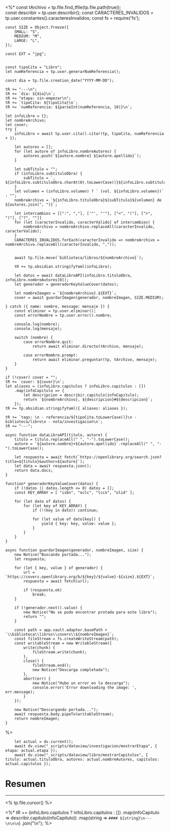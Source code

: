 <%* 
	const tArchivo = tp.file.find_tfile(tp.file.path(true));	
	const describir = tp.user.describir();
	const CARACTERES_INVALIDOS = tp.user.constantes().caracteresInvalidos;
	const fs = require('fs');

	const SIZE = Object.freeze({
		SMALL: "S",
		MEDIUM: "M",
		LARGE: "L",
	});

	const EXT = "jpg";


	const tipoCita = "Libro";
	let numReferencia = tp.user.generarNumReferencia();
	
	const dia = tp.file.creation_date("YYYY-MM-DD");
	
	tR += "---\n"; 
	tR += `dia: ${dia}\n`;
	tR += "etapa: sin-empezar\n";
	tR += `tipoCita: ${tipoCita}\n`;
	tR += `numReferencia: ${parseInt(numReferencia, 10)}\n`;

	let infoLibro = {};
	let nombreArchivo;
	let cover;
	try {
        infoLibro = await tp.user.cita().citar(tp, tipoCita, numReferencia + 1);

		let autores = [];
		for (let autore of infoLibro.nombreAutores) {
			autores.push(`${autore.nombre} ${autore.apellido}`);
		}
		
		let subTitulo = "";
		if (infoLibro.subtituloObra) {
			subTitulo = `, ${infoLibro.subtituloObra.charAt(0).toLowerCase()}${infoLibro.subtituloObra.slice(1)}`;
		}
		let volumen = (infoLibro.volumen) ? ` (vol. ${infoLibro.volumen})` : "";
		nombreArchivo = `${infoLibro.tituloObra}${subTitulo}${volumen} de ${autores.join(", ")}`;

		let intercambios = [[":", ","], ['"', "'"], ["<", "("], [">", ")"], ["?", ""]]
		for (let [caracterInvalido, caracterValido] of intercambios) {
			nombreArchivo = nombreArchivo.replaceAll(caracterInvalido, caracterValido);
		}
		CARACTERES_INVALIDOS.forEach(caracterInvalido => nombreArchivo = nombreArchivo.replaceAll(caracterInvalido, ","));

        
        await tp.file.move(`biblioteca/libros/${nombreArchivo}`);

		tR += tp.obsidian.stringifyYaml(infoLibro);

		let datos = await dataLibroAPI(infoLibro.tituloObra, infoLibro.nombreAutores[0]);
		let generador = generadorKeyValueCover(datos);

		let nombreImagen = `${nombreArchivo}.${EXT}`;
		cover = await guardarImagen(generador, nombreImagen, SIZE.MEDIUM);	

	} catch ({ name: nombre, message: mensaje }) {
		const eliminar = tp.user.eliminar();
		const errorNombre = tp.user.error().nombre;

		console.log(nombre);
		console.log(mensaje);

        switch (nombre) {
            case errorNombre.quit:
                return await eliminar.directo(tArchivo, mensaje);
                
            case errorNombre.prompt:
                return await eliminar.preguntar(tp, tArchivo, mensaje);
        }
	}

	if (!cover) cover = "";
	tR += `cover: ${cover}\n`;
	let aliases = (infoLibro.capitulos ? infoLibro.capitulos : [])
		.map(infoCapitulo => {
			let descripcion = describir.capitulo(infoCapitulo);
			return `${nombreArchivo}, ${descripcion}#${descripcion}`;
		});
	tR += tp.obsidian.stringifyYaml({ aliases: aliases });

	tR += `tags: \n - referencia/${tipoCita.toLowerCase()}\n - biblioteca/libro\n - nota/investigacion\n`;
	tR += "---";

	async function dataLibroAPI(titulo, autore) {
		titulo = titulo.replaceAll(" ", "-").toLowerCase();
		autore = `${autore.nombre}+${autore.apellido}`.replaceAll(" ", "-").toLowerCase();

		let respuesta = await fetch(`https://openlibrary.org/search.json?title=${titulo}&author=${autore}`);
		let data = await respuesta.json();
		return data.docs;
	}

	function* generadorKeyValueCover(datos) {
		if (!datos || datos.length <= 0) datos = [];
		const KEY_ARRAY = [ "isbn", "oclc", "lccn", "olid" ];

		for (let dato of datos) {
			for (let key of KEY_ARRAY) {
				if (!(key in dato)) continue;

				for (let value of dato[key]) {
					yield { key: key, value: value };
				}
			}
		}
	}

	async function guardarImagen(generador, nombreImagen, size) {
		new Notice("Buscando portada...");
		let respuesta;		

		for (let { key, value } of generador) {
			url = `https://covers.openlibrary.org/b/${key}/${value}-${size}.${EXT}`;
			respuesta = await fetch(url);

			if (respuesta.ok)
				break;
		}

		if (!generador.next().value) {
			new Notice("No se pudo encontrar protada para este libro");
			return "";
		}

		const path = app.vault.adapter.basePath + `\\biblioteca\\libros\\covers\\${nombreImagen}`;
		const fileStream = fs.createWriteStream(path);		
		const writableStream = new WritableStream({
			write(chunk) {
				fileStream.write(chunk);
			},
			close() {
				fileStream.end();
				new Notice("Descarga completada");
			},
			abort(err) {
				new Notice("Hubo un error en la descarga");
				console.error('Error downloading the image: ', err.message);
			}
		});
		
		new Notice("Descargando portada...");
		await respuesta.body.pipeTo(writableStream);
		return nombreImagen;
	}
%>
```dataviewjs
	let actual = dv.current();
	await dv.view("_scripts/dataview/investigacion/mostrarEtapa", { etapa: actual.etapa });
	await dv.view("_scripts/dataview/libro/mostrarCapitulos", { titulo: actual.tituloObra, autores: actual.nombreAutores, capitulos: actual.capitulos });
```
# Resumen
---
<% tp.file.cursor() %>

<%*
	tR += (infoLibro.capitulos ? infoLibro.capitulos : [])
		.map(infoCapitulo => describir.capitulo(infoCapitulo))
		.map(string => `#### ${string}\n---\n\n\n`)
		.join("\n");
%> 